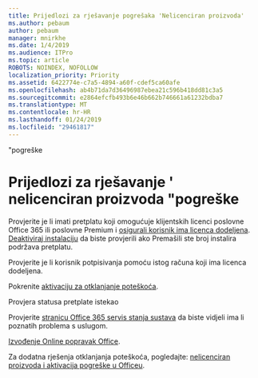 ```yaml
---
title: Prijedlozi za rješavanje pogrešaka 'Nelicenciran proizvoda'
ms.author: pebaum
author: pebaum
manager: mnirkhe
ms.date: 1/4/2019
ms.audience: ITPro
ms.topic: article
ROBOTS: NOINDEX, NOFOLLOW
localization_priority: Priority
ms.assetid: 6422774e-c7a5-4894-a60f-cdef5ca60afe
ms.openlocfilehash: ab4b71da7d36496987ebea21c596b418dd81c3a5
ms.sourcegitcommit: e2864efcfb493b6e46b662b746661a61232bdba7
ms.translationtype: MT
ms.contentlocale: hr-HR
ms.lasthandoff: 01/24/2019
ms.locfileid: "29461817"
---
```

"pogreške

# <a name="suggestions-for-solving-unlicensed-product-errors"></a>Prijedlozi za rješavanje ' nelicenciran proizvoda "pogreške

Provjerite je li imati pretplatu koji omogućuje klijentskih licenci poslovne Office 365 ili poslovne Premium i [osigurali korisnik ima licenca dodeljena](https://support.office.com/article/997596B5-4173-4627-B915-36ABAC6786DC). [Deaktiviraj instalaciju](https://support.office.com/article/9b497c85-d0a4-4735-80fa-d3565bc05bd1) da biste provjerili ako Premašili ste broj instalira podržava pretplatu. 
  
Provjerite je li korisnik potpisivanja pomoću istog računa koji ima licenca dodeljena.
  
Pokrenite [aktivaciju za otklanjanje poteškoća](https://aka.ms/SARA-OfficeActivation-Alchemy).
  
Provjera statusa pretplate istekao
  
Provjerite [stranicu Office 365 servis stanja sustava](https://support.office.com/article/932AD3AD-533C-418A-B938-6E44E8BC33B0) da biste vidjeli ima li poznatih problema s uslugom. 
  
[Izvođenje Online popravak Office](https://support.office.com/Article/7821d4b6-7c1d-4205-aa0e-a6b40c5bb88b).
  
Za dodatna rješenja otklanjanja poteškoća, pogledajte: [nelicenciran proizvoda i aktivacija pogreške u Officeu](https://support.office.com/Article/0d23d3c0-c19c-4b2f-9845-5344fedc4380).
  

